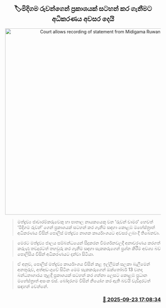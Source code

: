 <p align='center'><b><h2 align='center' title='Court allows recording of statement from Midigama Ruwan'>🏷මිදිගම රුවන්ගෙන් ප්‍රකාශයක් සටහන් කර ගැනීමට අධිකරණය අවසර දෙයි</h2></b></p>
<p align='center'><img src='https://helakuru.sgp1.cdn.digitaloceanspaces.com/esana/images/lib/court-2[1].jpg' width='600' alt='Court allows recording of statement from Midigama Ruwan'></p>

> මත්ද්‍රව්‍ය ජාවාරම්කරුවෙකු හා පාතාල නායකයෙකු වන ‘රුවන් චාමර’ හෙවත් ‘මිදිගම රුවන්’ ගෙන් ප්‍රකාශයක් සටහන් කර ගැනීම සඳහා කොළඹ මහේස්ත්‍රාත් අධිකරණය විසින් පොලිස් මත්ද්‍රව්‍ය නාශක කාර්යාංශයට අවසර ලබා දී තිබෙනවා.

> මෙරට මත්ද්‍රව්‍ය ජාලය සම්බන්ධයෙන් සිදුකරන විමර්ශනවලදී අනාවරණය කරගත් කරුණු තවදුරටත් තහවුරු කර ගැනීම සඳහා සැකකරුගෙන් ප්‍රශ්න කිරීම අවශ්‍ය බව පොලිසිය විසින් අධිකරණයට දන්වා සිටියා.

> ඒ අනුව, පොලිස් මත්ද්‍රව්‍ය කාර්යාංශය විසින් කළ ඉල්ලීමක් සලකා බැලීමෙන් අනතුරුව, අත්අඩංගුවේ සිටින මෙම සැකකරුගෙන් ඔක්තෝබර් 13 වනදා බන්ධනාගාරය තුළදී ප්‍රකාශයක් සටහන් කර ගන්නා ලෙසට කොළඹ ප්‍රධාන මහේස්ත්‍රාත් අසංක එස්. බෝදරගම විසින් නියෝග කර ඇති බවයි වැඩිදුරටත් සඳහන් වෙන්නේ.



<h3 align='right'><a href='https://www.helakuru.lk/esana/p/113913/'>📅 2025-09-23 17:08:34</a></h3>
